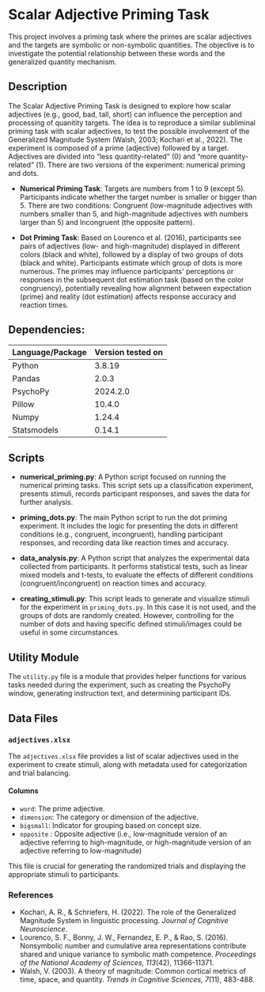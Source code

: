 
# Scalar Adjective Priming Task

This project involves a priming task where the primes are scalar adjectives and the targets are symbolic or non-symbolic quantities. The objective is to investigate the potential relationship between these words and the generalized quantity mechanism.

## Description

The Scalar Adjective Priming Task is designed to explore how scalar adjectives (e.g., good, bad, tall, short) can influence the perception and processing of quanitity targets. The idea is to reproduce a similar subliminal priming task with scalar adjectives, to test the possible involvement of the Generalized Magnitude System (Walsh, 2003; Kochari et al., 2022).
The experiment is composed of a prime (adjective) followed by a target. Adjectives are divided into “less quantity-related” (0) and “more quantity-related” (1). There are two versions of the experiment: numerical priming and dots.

- **Numerical Priming Task**: Targets are numbers from 1 to 9 (except 5). Participants indicate whether the target number is smaller or bigger than 5. There are two conditions: Congruent (low-magnitude adjectives with numbers smaller than 5, and high-magnitude adjectives with numbers larger than 5) and Incongruent (the opposite pattern).

- **Dot Priming Task**: Based on Lourenco et al. (2016), participants see pairs of adjectives (low- and high-magnitude) displayed in different colors (black and white), followed by a display of two groups of dots (black and white). Participants estimate which group of dots is more numerous. The primes may influence participants' perceptions or responses in the subsequent dot estimation task (based on the color congruency), potentially revealing how alignment between expectation (prime) and reality (dot estimation) affects response accuracy and reaction times.


## Dependencies:

| Language/Package | Version tested on |
|------------------|-------------------|
| Python           | 3.8.19            |
| Pandas           | 2.0.3             |
| PsychoPy         | 2024.2.0          |
| Pillow           | 10.4.0            |
| Numpy            | 1.24.4            |
| Statsmodels      | 0.14.1            |

## Scripts ##

- **numerical_priming.py**: A Python script focused on running the numerical priming tasks. This script sets up a classification experiment, presents stimuli, records participant responses, and saves the data for further analysis.

- **priming_dots.py**: The main Python script to run the dot priming experiment. It includes the logic for presenting the dots in different conditions (e.g., congruent, incongruent), handling participant responses, and recording data like reaction times and accuracy.

- **data_analysis.py**: A Python script that analyzes the experimental data collected from participants. It performs statistical tests, such as linear mixed models and t-tests, to evaluate the effects of different conditions (congruent/incongruent) on reaction times and accuracy.

- **creating_stimuli.py**: This script leads to generate and visualize stimuli for the experiment in `priming_dots.py`. In this case it is not used, and the groups of dots are randomly created. However, controlling for the number of dots and having specific defined stimuli/images could be useful in some circumstances.


## Utility Module

The `utility.py` file is a module that provides helper functions for various tasks needed during the experiment, such as creating the PsychoPy window, generating instruction text, and determining participant IDs.


## Data Files

### `adjectives.xlsx`

The `adjectives.xlsx` file provides a list of scalar adjectives used in the experiment to create stimuli, along with metadata used for categorization and trial balancing.

#### Columns

- `word`: The prime adjective.
- `dimension`: The category or dimension of the adjective.
- `bigsmall`: Indicator for grouping based on concept size.
- `opposite` : Opposite adjective (i.e., low-magnitude version of an adjective referring to high-magnitude, or high-magnitude version of an adjective referring to low-magnitude)

This file is crucial for generating the randomized trials and displaying the appropriate stimuli to participants.

### References

- Kochari, A. R., & Schriefers, H. (2022). The role of the Generalized Magnitude System in linguistic processing. *Journal of Cognitive Neuroscience*.
- Lourenco, S. F., Bonny, J. W., Fernandez, E. P., & Rao, S. (2016). Nonsymbolic number and cumulative area representations contribute shared and unique variance to symbolic math competence. *Proceedings of the National Academy of Sciences, 113*(42), 11366-11371.
- Walsh, V. (2003). A theory of magnitude: Common cortical metrics of time, space, and quantity. *Trends in Cognitive Sciences, 7*(11), 483-488.

